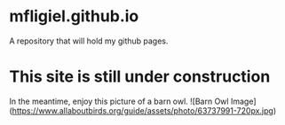 # mfligiel.github.io
A repository that will hold my github pages.

# This site is still under construction
In the meantime, enjoy this picture of a barn owl.
![Barn Owl Image] (https://www.allaboutbirds.org/guide/assets/photo/63737991-720px.jpg)



